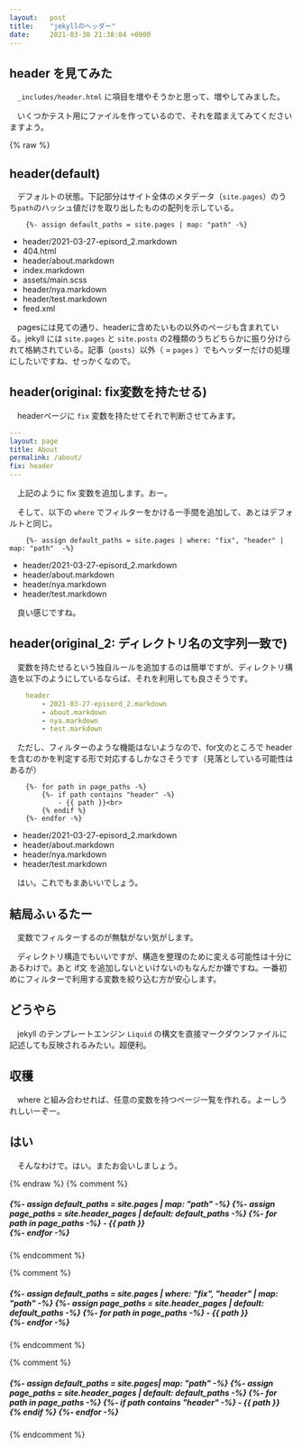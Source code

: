```yaml
---
layout:   post
title:    "jekyllのヘッダー"
date:     2021-03-30 21:38:04 +0900
---
```


## header を見てみた
　`_includes/header.html` に項目を増やそうかと思って、増やしてみました。

　いくつかテスト用にファイルを作っているので、それを踏まえてみてくださいますよう。

{% raw %}

## header(default)
　デフォルトの状態。下記部分はサイト全体のメタデータ（`site.pages`）のうち`path`のハッシュ値だけを取り出したものの配列を示している。

```liquid
    {%- assign default_paths = site.pages | map: "path" -%}
```

- header/2021-03-27-episord_2.markdown
- 404.html
- header/about.markdown
- index.markdown
- assets/main.scss
- header/nya.markdown
- header/test.markdown
- feed.xml

　pagesには見ての通り、headerに含めたいもの以外のページも含まれている。jekyll には `site.pages` と `site.posts` の2種類のうちどちらかに振り分けられて格納されている。記事（`posts`）以外（ = `pages` ）でもヘッダーだけの処理にしたいですね、せっかくなので。

## header(original: fix変数を持たせる)
　headerページに `fix` 変数を持たせてそれで判断させてみます。

```yaml
---
layout: page
title: About
permalink: /about/
fix: header
---
```

　上記のように fix 変数を追加します。おー。

　そして、以下の `where` でフィルターをかける一手間を追加して、あとはデフォルトと同じ。
　
```liquid
    {%- assign default_paths = site.pages | where: "fix", "header" | map: "path"  -%}
```

- header/2021-03-27-episord_2.markdown
- header/about.markdown
- header/nya.markdown
- header/test.markdown
  
　良い感じですね。

## header(original_2: ディレクトリ名の文字列一致で)

　変数を持たせるという独自ルールを追加するのは簡単ですが、ディレクトリ構造を以下のようにしているならば、それを利用しても良さそうです。

```yaml
    header
        - 2021-03-27-episord_2.markdown
        - about.markdown
        - nya.markdown
        - test.markdown
```

　ただし、フィルターのような機能はないようなので、for文のところで header を含むのかを判定する形で対応するしかなさそうです（見落としている可能性はあるが）

```liquid
    {%- for path in page_paths -%}
        {%- if path contains "header" -%}
            - {{ path }}<br>
        {% endif %}
    {%- endfor -%}
```

- header/2021-03-27-episord_2.markdown
- header/about.markdown
- header/nya.markdown
- header/test.markdown

　はい。これでもまあいいでしょう。

## 結局ふぃるたー
　変数でフィルターするのが無駄がない気がします。

　ディレクトリ構造でもいいですが、構造を整理のために変える可能性は十分にあるわけで。あと if文 を追加しないといけないのもなんだか嫌ですね。一番初めにフィルターで利用する変数を絞り込む方が安心します。

## どうやら
　jekyll のテンプレートエンジン `Liquid` の構文を直接マークダウンファイルに記述しても反映されるみたい。超便利。

## 収穫
　where と組み合わせれば、任意の変数を持つページ一覧を作れる。よーしうれしいーぞー。

## はい
　そんなわけで。はい。またお会いしましょう。

{% endraw %}
{% comment %}
<h5>
    {%- assign default_paths = site.pages | map: "path" -%}
    {%- assign page_paths = site.header_pages | default: default_paths -%}
    {%- for path in page_paths -%}
        - {{ path }}<br>
    {%- endfor -%}
</h5>
{% endcomment %}

{% comment %}
<h5>
    {%- assign default_paths = site.pages | where: "fix", "header" | map: "path"  -%}
    {%- assign page_paths = site.header_pages | default: default_paths -%}
    {%- for path in page_paths -%}
        - {{ path }}<br>
    {%- endfor -%}
</h5>
{% endcomment %}

{% comment %}
<h5>
    {%- assign default_paths = site.pages| map: "path" -%}
    {%- assign page_paths = site.header_pages | default: default_paths -%}
    {%- for path in page_paths -%}
        {%- if path contains "header" -%}
            - {{ path }}<br>
        {% endif %}
    {%- endfor -%}
</h5>
{% endcomment %}
